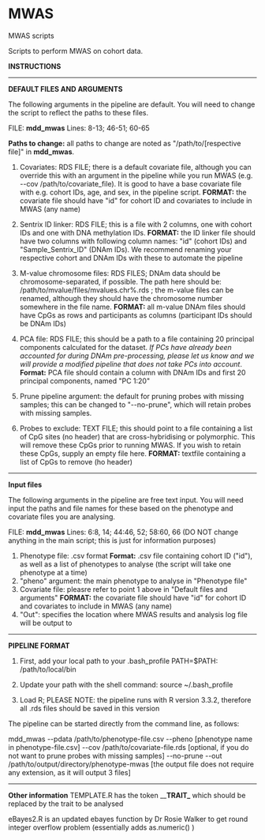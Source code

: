 # MWAS
MWAS scripts

Scripts to perform MWAS on cohort data. 

**INSTRUCTIONS**

---------------------------------------------------------------------------------------------------------------------------------------------------------------------------------

**DEFAULT FILES AND ARGUMENTS**

The following arguments in the pipeline are default. You will need to change the script to reflect the paths to these files. 

FILE: **mdd_mwas**
Lines: 8-13; 46-51; 60-65

**Paths to change:** all paths to change are noted as "/path/to/[respective file]" in **mdd_mwas**. 

1. Covariates: RDS FILE; there is a default covariate file, although you can override this with an argument in the pipeline while you run MWAS (e.g. --cov /path/to/covariate_file). It is good to have a base covariate file with e.g. cohort IDs, age, and sex, in the pipeline script.
     **FORMAT:** the covariate file should have "id" for cohort ID and covariates to include in MWAS (any name)
     
2. Sentrix ID linker: RDS FILE;  this is a file with 2 columns, one with cohort IDs and one with DNA methylation IDs. 
     **FORMAT:** the ID linker file should have two columns with following column names: "id" (cohort IDs) and "Sample_Sentrix_ID" (DNAm IDs). We recommend renaming your respective cohort and DNAm IDs with these to automate the pipeline
     
3. M-value chromosome files: RDS FILES;  DNAm data should be chromosome-separated, if possible. The path here should be: /path/to/mvalue/files/mvalues.chr%.rds ; the m-value files can be renamed, although they should have the chromosome number somewhere in the file name.
     **FORMAT:** all m-value DNAm files should have CpGs as rows and participants as columns (participant IDs should be DNAm IDs)
     
4. PCA file: RDS FILE; this should be a path to a file containing 20 principal components calculated for the dataset. *If PCs have already been accounted for during DNAm pre-processing, please let us know and we will provide a modified pipeline that does not take PCs into account*.
     **Format:** PCA file should contain a column with DNAm IDs and first 20 principal components, named "PC 1:20"
     
5. Prune pipeline argument: the default for pruning probes with missing samples; this can be changed to "--no-prune", which will retain probes with missing samples.

6. Probes to exclude: TEXT FILE;  this should point to a file containing a list of CpG sites (no header) that are cross-hybridising or polymorphic. This will remove these CpGs prior to running MWAS. If you wish to retain these CpGs, supply an empty file here.
      **FORMAT:** textfile containing a list of CpGs to remove (ho header)

---------------------------------------------------------------------------------------------------------------------------------------------------------------------------------

**Input files**

The following arguments in the pipeline are free text input. You will need input the paths and file names for these based on the phenotype and covariate files you are analysing.

FILE: **mdd_mwas**
Lines: 6:8, 14; 44:46, 52; 58:60, 66 (DO NOT change anything in the main script; this is just for information purposes)

1. Phenotype file: .csv format
       **Format:** .csv file containing cohort ID ("id"), as well as a list of phenotypes to analyse (the script will take one phenotype at a time)
2. "pheno" argument: the main phenotype to analyse in "Phenotype file"
3. Covariate file: pleasre refer to point 1 above in "Default files and arguments"
       **FORMAT:** the covariate file should have "id" for cohort ID and covariates to include in MWAS (any name)
4. "Out": specifies the location where MWAS results and analysis log file will be output to

---------------------------------------------------------------------------------------------------------------------------------------------------------------------------------

**PIPELINE FORMAT**

1. First, add your local path to your .bash_profile
PATH=$PATH: /path/to/local/bin

2. Update your path with the shell command:
source ~/.bash_profile

3. Load R; PLEASE NOTE: the pipeline runs with R version 3.3.2, therefore all .rds files should be saved in this version

The pipeline can be started directly from the command line, as follows:

mdd_mwas --pdata /path/to/phenotype-file.csv --pheno [phenotype name in phenotype-file.csv] --cov /path/to/covariate-file.rds [optional, if you do not want to prune probes with missing samples] --no-prune --out /path/to/output/directory/phenotype-mwas [the output file does not require any extension, as it will output 3 files]

---------------------------------------------------------------------------------------------------------------------------------------------------------------------------------

**Other information**
TEMPLATE.R has the token \____TRAIT\___ which should be replaced by the trait to be analysed

eBayes2.R is an updated ebayes function by Dr Rosie Walker to get round integer overflow problem (essentially adds as.numeric() )
